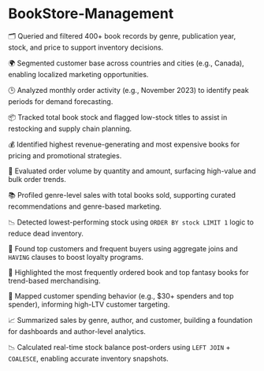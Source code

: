 # BookStore-Management

🗂️ Queried and filtered 400+ book records by genre, publication year, stock, and price to support inventory decisions.

🌍 Segmented customer base across countries and cities (e.g., Canada), enabling localized marketing opportunities.

🕒 Analyzed monthly order activity (e.g., November 2023) to identify peak periods for demand forecasting.

📦 Tracked total book stock and flagged low-stock titles to assist in restocking and supply chain planning.

💰 Identified highest revenue-generating and most expensive books for pricing and promotional strategies.

🧾 Evaluated order volume by quantity and amount, surfacing high-value and bulk order trends.

📚 Profiled genre-level sales with total books sold, supporting curated recommendations and genre-based marketing.

📉 Detected lowest-performing stock using `ORDER BY stock LIMIT 1` logic to reduce dead inventory.

🧠 Found top customers and frequent buyers using aggregate joins and `HAVING` clauses to boost loyalty programs.

🔁 Highlighted the most frequently ordered book and top fantasy books for trend-based merchandising.

👤 Mapped customer spending behavior (e.g., $30+ spenders and top spender), informing high-LTV customer targeting.

📈 Summarized sales by genre, author, and customer, building a foundation for dashboards and author-level analytics.

📉 Calculated real-time stock balance post-orders using `LEFT JOIN` + `COALESCE`, enabling accurate inventory snapshots.


